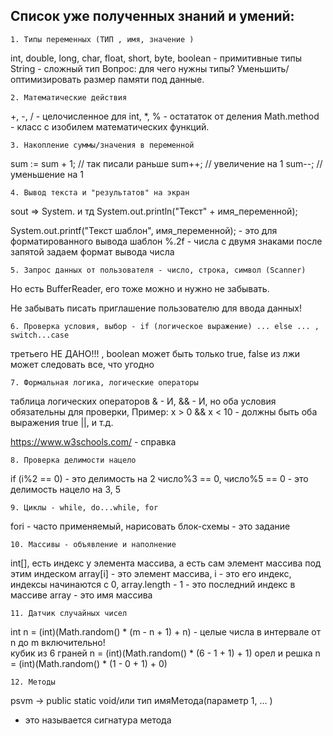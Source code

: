 ## Список уже полученных знаний и умений:
    1. Типы переменных (ТИП , имя, значение )
int, double, long, char, float, short, byte, boolean - примитивные типы
String - сложный тип
Вопрос: для чего нужны типы?
Уменьшить/оптимизировать размер памяти под данные.

    2. Математические действия
+, -, / - целочисленное для int, *, % - остататок от деления
Math.method - класс с изобилем математических функций.

    3. Накопление суммы/значения в переменной
sum := sum + 1; // так писали раньше
sum++; // увеличение на 1
sum--; // уменьшение на 1

    4. Вывод текста и "результатов" на экран
sout => System. и тд
System.out.println("Текст" + имя_переменной);

System.out.printf("Текст    шаблон", имя_переменной); - это для форматированного вывода
шаблон %.2f - числа с двумя знаками после запятой 
задаем формат вывода числа

    5. Запрос данных от пользователя - число, строка, символ (Scanner)
Но есть BufferReader, его тоже можно и нужно не забывать.

Не забывать писать приглашение пользователю для ввода данных!

    6. Проверка условия, выбор - if (логическое выражение) ... else ... , switch...case
третьего НЕ ДАНО!!! , boolean может быть только true, false 
из лжи может следовать все, что угодно

    7. Формальная логика, логические операторы
таблица логических операторов 
& - И, 
&& - И, но оба условия обязательны для проверки, 
Пример: x > 0 && x < 10 - должны быть оба выражения true 
||, и т.д.

https://www.w3schools.com/ - справка

    8. Проверка делимости нацело 
if (i%2 == 0) - это делимость на 2
число%3 == 0, число%5 == 0 - это делимость нацело на 3, 5

    9. Циклы - while, do...while, for
fori - часто применяемый,
нарисовать блок-схемы - это задание

    10. Массивы - объявление и наполнение
int[], есть индекс у элемента массива, а есть сам элемент массива под этим индеском
array[i] - это элемент массива, i - это его индекс, индексы начинаются с 0,
array.length - 1 - это последний индекс в массиве
array - это имя массива

    11. Датчик случайных чисел
int n = (int)(Math.random() * (m - n + 1) + n) - целые числа в интервале от n до m включительно!  
кубик из 6 граней n = (int)(Math.random() * (6 - 1 + 1) + 1)
орел и решка n = (int)(Math.random() * (1 - 0 + 1) + 0)

    12. Методы
psvm -> public static void/или тип имяМетода(параметр 1, ... ) 
- это называется сигнатура метода

